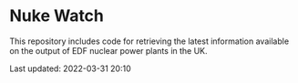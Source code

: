 # Nuke Watch

This repository includes code for retrieving the latest information available on the output of EDF nuclear power plants in the UK.

Last updated: 2022-03-31 20:10
